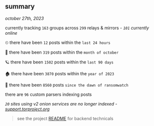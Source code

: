 
## summary
_october 27th, 2023_

currently tracking `163` groups across `299` relays & mirrors - _`101` currently online_

⏲ there have been `12` posts within the `last 24 hours`

🦈 there have been `319` posts within the `month of october`

🪐 there have been `1502` posts within the `last 90 days`

🏚 there have been `3870` posts within the `year of 2023`

🦕 there have been `8560` posts `since the dawn of ransomwatch`

there are `96` custom parsers indexing posts

_`20` sites using v2 onion services are no longer indexed - [support.torproject.org](https://support.torproject.org/onionservices/v2-deprecation/)_

> see the project [README](https://github.com/joshhighet/ransomwatch#ransomwatch--) for backend technicals
